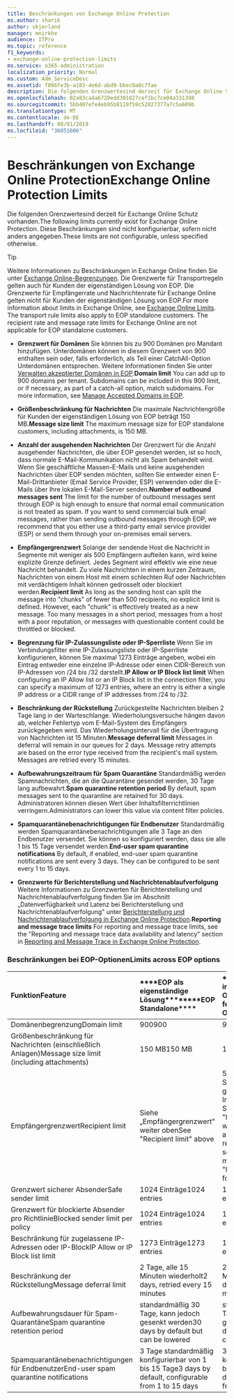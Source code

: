 ```yaml
---
title: Beschränkungen von Exchange Online Protection
ms.author: sharik
author: skjerland
manager: mnirkhe
audience: ITPro
ms.topic: reference
f1_keywords:
- exchange-online-protection-limits
ms.service: o365-administration
localization_priority: Normal
ms.custom: Adm_ServiceDesc
ms.assetid: f866fe3b-a183-4e6d-abd9-bbec0a0c7fae
description: Die folgenden Grenzwertesind derzeit für Exchange Online Schutz vorhanden. Diese Beschränkungen sind nicht konfigurierbar, sofern nicht anders angegeben.
ms.openlocfilehash: 02a83ca4a6729edd301827cef1bc7ce04a331398
ms.sourcegitcommit: 5bb407efe4eb95b8119f59c52827377a7c5a609b
ms.translationtype: MT
ms.contentlocale: de-DE
ms.lasthandoff: 08/01/2019
ms.locfileid: "36051606"
---
```

# <a name="exchange-online-protection-limits"></a><span data-ttu-id="71d01-104">Beschränkungen von Exchange Online Protection</span><span class="sxs-lookup"><span data-stu-id="71d01-104">Exchange Online Protection Limits</span></span>

<span data-ttu-id="71d01-105">Die folgenden Grenzwertesind derzeit für Exchange Online Schutz vorhanden.</span><span class="sxs-lookup"><span data-stu-id="71d01-105">The following limits currently exist for Exchange Online Protection.</span></span> <span data-ttu-id="71d01-106">Diese Beschränkungen sind nicht konfigurierbar, sofern nicht anders angegeben.</span><span class="sxs-lookup"><span data-stu-id="71d01-106">These limits are not configurable, unless specified otherwise.</span></span> 
  
> [!TIP]
> <span data-ttu-id="71d01-p103">Weitere Informationen zu Beschränkungen in Exchange Online finden Sie unter [Exchange Online-Begrenzungen](../exchange-online-service-description/exchange-online-limits.md). Die Grenzwerte für Transportregeln gelten auch für Kunden der eigenständigen Lösung von EOP. Die Grenzwerte für Empfängerrate und Nachrichtenrate für Exchange Online gelten nicht für Kunden der eigenständigen Lösung von EOP.</span><span class="sxs-lookup"><span data-stu-id="71d01-p103">For more information about limits in Exchange Online, see [Exchange Online Limits](../exchange-online-service-description/exchange-online-limits.md). The transport rule limits also apply to EOP standalone customers. The recipient rate and message rate limits for Exchange Online are not applicable for EOP standalone customers.</span></span> 
  
- <span data-ttu-id="71d01-p104">**Grenzwert für Domänen** Sie können bis zu 900 Domänen pro Mandant hinzufügen. Unterdomänen können in diesem Grenzwert von 900 enthalten sein oder, falls erforderlich, als Teil einer CatchAll-Option Unterdomänen entsprechen. Weitere Informationen finden Sie unter [Verwalten akzeptierter Domänen in EOP](https://go.microsoft.com/fwlink/p/?LinkId=282239).</span><span class="sxs-lookup"><span data-stu-id="71d01-p104">**Domain limit** You can add up to 900 domains per tenant. Subdomains can be included in this 900 limit, or if necessary, as part of a catch-all option, match subdomains. For more information, see [Manage Accepted Domains in EOP](https://go.microsoft.com/fwlink/p/?LinkId=282239).</span></span>
    
- <span data-ttu-id="71d01-113">**Größenbeschränkung für Nachrichten** Die maximale Nachrichtengröße für Kunden der eigenständigen Lösung von EOP beträgt 150 MB.</span><span class="sxs-lookup"><span data-stu-id="71d01-113">**Message size limit** The maximum message size for EOP standalone customers, including attachments, is 150 MB.</span></span> 
    
- <span data-ttu-id="71d01-p105">**Anzahl der ausgehenden Nachrichten** Der Grenzwert für die Anzahl ausgehender Nachrichten, die über EOP gesendet werden, ist so hoch, dass normale E-Mail-Kommunikation nicht als Spam behandelt wird. Wenn Sie geschäftliche Massen-E-Mails und keine ausgehenden Nachrichten über EOP senden möchten, sollten Sie entweder einen E-Mail-Drittanbieter (Email Service Provider, ESP) verwenden oder die E-Mails über Ihre lokalen E-Mail-Server senden.</span><span class="sxs-lookup"><span data-stu-id="71d01-p105">**Number of outbound messages sent** The limit for the number of outbound messages sent through EOP is high enough to ensure that normal email communication is not treated as spam. If you want to send commercial bulk email messages, rather than sending outbound messages through EOP, we recommend that you either use a third-party email service provider (ESP) or send them through your on-premises email servers.</span></span> 
    
- <span data-ttu-id="71d01-p106">**Empfängergrenzwert** Solange der sendende Host die Nachricht in Segmente mit weniger als 500 Empfängern aufteilen kann, wird keine explizite Grenze definiert. Jedes Segment wird effektiv wie eine neue Nachricht behandelt. Zu viele Nachrichten in einem kurzen Zeitraum, Nachrichten von einem Host mit einem schlechten Ruf oder Nachrichten mit verdächtigem Inhalt können gedrosselt oder blockiert werden.</span><span class="sxs-lookup"><span data-stu-id="71d01-p106">**Recipient limit** As long as the sending host can split the message into "chunks" of fewer than 500 recipients, no explicit limit is defined. However, each "chunk" is effectively treated as a new message. Too many messages in a short period, messages from a host with a poor reputation, or messages with questionable content could be throttled or blocked.</span></span> 
    
- <span data-ttu-id="71d01-119">**Begrenzung für IP-Zulassungsliste oder IP-Sperrliste** Wenn Sie im Verbindungsfilter eine IP-Zulassungsliste oder IP-Sperrliste konfigurieren, können Sie maximal 1273 Einträge angeben, wobei ein Eintrag entweder eine einzelne IP-Adresse oder einen CIDR-Bereich von IP-Adressen von /24 bis /32 darstellt.</span><span class="sxs-lookup"><span data-stu-id="71d01-119">**IP Allow or IP Block list limit** When configuring an IP Allow list or an IP Block list in the connection filter, you can specify a maximum of 1273 entries, where an entry is either a single IP address or a CIDR range of IP addresses from /24 to /32.</span></span> 
    
- <span data-ttu-id="71d01-p107">**Beschränkung der Rückstellung** Zurückgestellte Nachrichten bleiben 2 Tage lang in der Warteschlange. Wiederholungsversuche hängen davon ab, welcher Fehlertyp vom E-Mail-System des Empfängers zurückgegeben wird. Das Wiederholungsintervall für die Übertragung von Nachrichten ist 15 Minuten.</span><span class="sxs-lookup"><span data-stu-id="71d01-p107">**Message deferral limit** Messages in deferral will remain in our queues for 2 days. Message retry attempts are based on the error type received from the recipient's mail system. Messages are retried every 15 minutes.</span></span> 
    
- <span data-ttu-id="71d01-123">**Aufbewahrungszeitraum für Spam Quarantäne** Standardmäßig werden Spamnachrichten, die an die Quarantäne gesendet werden, 30 Tage lang aufbewahrt.</span><span class="sxs-lookup"><span data-stu-id="71d01-123">**Spam quarantine retention period** By default, spam messages sent to the quarantine are retained for 30 days.</span></span> <span data-ttu-id="71d01-124">Administratoren können diesen Wert über Inhaltsfilterrichtlinien verringern.</span><span class="sxs-lookup"><span data-stu-id="71d01-124">Administrators can lower this value via content filter policies.</span></span> 
    
- <span data-ttu-id="71d01-p109">**Spamquarantänebenachrichtigungen für Endbenutzer** Standardmäßig werden Spamquarantänebenachrichtigungen alle 3 Tage an den Endbenutzer versendet. Sie können so konfiguriert werden, dass sie alle 1 bis 15 Tage versendet werden.</span><span class="sxs-lookup"><span data-stu-id="71d01-p109">**End-user spam quarantine notifications** By default, if enabled, end-user spam quarantine notifications are sent every 3 days. They can be configured to be sent every 1 to 15 days.</span></span> 
    
- <span data-ttu-id="71d01-127">**Grenzwerte für Berichterstellung und Nachrichtenablaufverfolgung** Weitere Informationen zu Grenzwerten für Berichterstellung und Nachrichtenablaufverfolgung finden Sie im Abschnitt „Datenverfügbarkeit und Latenz bei Berichterstellung und Nachrichtenablaufverfolgung" unter [Berichterstellung und Nachrichtenablaufverfolgung in Exchange Online Protection](https://go.microsoft.com/fwlink/?LinkId=394248).</span><span class="sxs-lookup"><span data-stu-id="71d01-127">**Reporting and message trace limits** For reporting and message trace limits, see the "Reporting and message trace data availability and latency" section in [Reporting and Message Trace in Exchange Online Protection](https://go.microsoft.com/fwlink/?LinkId=394248).</span></span>
    
### <a name="limits-across-eop-options"></a><span data-ttu-id="71d01-128">Beschränkungen bei EOP-Optionen</span><span class="sxs-lookup"><span data-stu-id="71d01-128">Limits across EOP options</span></span>

|<span data-ttu-id="71d01-129">**Funktion**</span><span class="sxs-lookup"><span data-stu-id="71d01-129">**Feature**</span></span>|<span data-ttu-id="71d01-130">\*\*\*\*EOP als eigenständige Lösung\*\*\*\*</span><span class="sxs-lookup"><span data-stu-id="71d01-130">\*\*\*\*EOP Standalone\*\*\*\*</span></span>|<span data-ttu-id="71d01-131">\*\*\*\*EOP-Funktionen in Exchange Online\*\*\*\*</span><span class="sxs-lookup"><span data-stu-id="71d01-131">\*\*\*\*EOP features in Exchange Online\*\*\*\*</span></span>|<span data-ttu-id="71d01-132">\*\*\*\*Exchange Enterprise CAL mit Diensten\*\*\*\*</span><span class="sxs-lookup"><span data-stu-id="71d01-132">\*\*\*\*Exchange Enterprise CAL with Services\*\*\*\*</span></span>|
|:-----|:-----|:-----|:-----|
|<span data-ttu-id="71d01-133">Domänenbegrenzung</span><span class="sxs-lookup"><span data-stu-id="71d01-133">Domain limit</span></span>  <br/> |<span data-ttu-id="71d01-134">900</span><span class="sxs-lookup"><span data-stu-id="71d01-134">900</span></span>  <br/> |<span data-ttu-id="71d01-135">900</span><span class="sxs-lookup"><span data-stu-id="71d01-135">900</span></span>  <br/> |<span data-ttu-id="71d01-136">900</span><span class="sxs-lookup"><span data-stu-id="71d01-136">900</span></span>  <br/> |
|<span data-ttu-id="71d01-137">Größenbeschränkung für Nachrichten (einschließlich Anlagen)</span><span class="sxs-lookup"><span data-stu-id="71d01-137">Message size limit (including attachments)</span></span>  <br/> |<span data-ttu-id="71d01-138">150 MB</span><span class="sxs-lookup"><span data-stu-id="71d01-138">150 MB</span></span>  <br/> |<span data-ttu-id="71d01-139">150 MB</span><span class="sxs-lookup"><span data-stu-id="71d01-139">150 MB</span></span>  <br/> |<span data-ttu-id="71d01-140">150 MB</span><span class="sxs-lookup"><span data-stu-id="71d01-140">150 MB</span></span>  <br/> |
|<span data-ttu-id="71d01-141">Empfängergrenzwert</span><span class="sxs-lookup"><span data-stu-id="71d01-141">Recipient limit</span></span>  <br/> |<span data-ttu-id="71d01-142">Siehe „Empfängergrenzwert" weiter oben</span><span class="sxs-lookup"><span data-stu-id="71d01-142">See "Recipient limit" above</span></span>  <br/> |<span data-ttu-id="71d01-143">500 Empfänger beim Senden von einem gehosteten Postfach; Informationen finden Sie unter "Empfängergrenzwert" weiter oben bei anderen Szenarien</span><span class="sxs-lookup"><span data-stu-id="71d01-143">500 recipients when sending from a hosted mailbox; see "Recipient limit" above for other scenarios</span></span>  <br/> |<span data-ttu-id="71d01-144">Siehe „Empfängergrenzwert" weiter oben</span><span class="sxs-lookup"><span data-stu-id="71d01-144">See "Recipient limit" above</span></span>  <br/> |
|<span data-ttu-id="71d01-145">Grenzwert sicherer Absender</span><span class="sxs-lookup"><span data-stu-id="71d01-145">Safe sender limit</span></span>  <br/> |<span data-ttu-id="71d01-146">1024 Einträge</span><span class="sxs-lookup"><span data-stu-id="71d01-146">1024 entries</span></span>  <br/> |<span data-ttu-id="71d01-147">1024 Einträge</span><span class="sxs-lookup"><span data-stu-id="71d01-147">1024 entries</span></span>  <br/> ||
|<span data-ttu-id="71d01-148">Grenzwert für blockierte Absender pro Richtlinie</span><span class="sxs-lookup"><span data-stu-id="71d01-148">Blocked sender limit per policy</span></span>  <br/> |<span data-ttu-id="71d01-149">1024 Einträge</span><span class="sxs-lookup"><span data-stu-id="71d01-149">1024 entries</span></span>  <br/> |<span data-ttu-id="71d01-150">1024 Einträge</span><span class="sxs-lookup"><span data-stu-id="71d01-150">1024 entries</span></span>  <br/> ||
|<span data-ttu-id="71d01-151">Beschränkung für zugelassene IP-Adressen oder IP-Block</span><span class="sxs-lookup"><span data-stu-id="71d01-151">IP Allow or IP Block list limit</span></span>  <br/> |<span data-ttu-id="71d01-152">1273 Einträge</span><span class="sxs-lookup"><span data-stu-id="71d01-152">1273 entries</span></span>  <br/> |<span data-ttu-id="71d01-153">1273 Einträge</span><span class="sxs-lookup"><span data-stu-id="71d01-153">1273 entries</span></span>  <br/> |<span data-ttu-id="71d01-154">1273 Einträge</span><span class="sxs-lookup"><span data-stu-id="71d01-154">1273 entries</span></span>  <br/> |
|<span data-ttu-id="71d01-155">Beschränkung der Rückstellung</span><span class="sxs-lookup"><span data-stu-id="71d01-155">Message deferral limit</span></span>  <br/> |<span data-ttu-id="71d01-156">2 Tage, alle 15 Minuten wiederholt</span><span class="sxs-lookup"><span data-stu-id="71d01-156">2 days, retried every 15 minutes</span></span>  <br/> |<span data-ttu-id="71d01-157">2 Tage, alle 15 Minuten wiederholt</span><span class="sxs-lookup"><span data-stu-id="71d01-157">2 days, retried every 15 minutes</span></span>  <br/> |<span data-ttu-id="71d01-158">2 Tage, alle 15 Minuten wiederholt</span><span class="sxs-lookup"><span data-stu-id="71d01-158">2 days, retried every 15 minutes</span></span>  <br/> |
|<span data-ttu-id="71d01-159">Aufbewahrungsdauer für Spam-Quarantäne</span><span class="sxs-lookup"><span data-stu-id="71d01-159">Spam quarantine retention period</span></span>  <br/> |<span data-ttu-id="71d01-160">standardmäßig 30 Tage, kann jedoch gesenkt werden</span><span class="sxs-lookup"><span data-stu-id="71d01-160">30 days by default but can be lowered</span></span>  <br/> |<span data-ttu-id="71d01-161">standardmäßig 30 Tage, kann jedoch gesenkt werden</span><span class="sxs-lookup"><span data-stu-id="71d01-161">30 days by default but can be lowered</span></span>  <br/> |<span data-ttu-id="71d01-162">standardmäßig 30 Tage, kann jedoch gesenkt werden</span><span class="sxs-lookup"><span data-stu-id="71d01-162">30 days by default but can be lowered</span></span>  <br/> |
|<span data-ttu-id="71d01-163">Spamquarantänebenachrichtigungen für Endbenutzer</span><span class="sxs-lookup"><span data-stu-id="71d01-163">End-user spam quarantine notifications</span></span>  <br/> |<span data-ttu-id="71d01-164">3 Tage standardmäßig konfigurierbar von 1 bis 15 Tage</span><span class="sxs-lookup"><span data-stu-id="71d01-164">3 days by default, configurable from 1 to 15 days</span></span>  <br/> |<span data-ttu-id="71d01-165">3 Tage standardmäßig konfigurierbar von 1 bis 15 Tage</span><span class="sxs-lookup"><span data-stu-id="71d01-165">3 days by default, configurable from 1 to 15 days</span></span>  <br/> |<span data-ttu-id="71d01-166">3 Tage standardmäßig konfigurierbar von 1 bis 15 Tage</span><span class="sxs-lookup"><span data-stu-id="71d01-166">3 days by default, configurable from 1 to 15 days</span></span>  <br/> |
   

